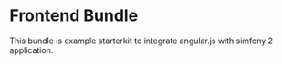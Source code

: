 Frontend Bundle
===============

This bundle is example starterkit to integrate angular.js with simfony 2 application.
